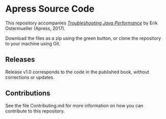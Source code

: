 # Apress Source Code

This repository accompanies [*Troubleshooting Java Performance*](http://www.apress.com/9781484229781) by Erik Ostermueller (Apress, 2017).

[comment]: #cover


Download the files as a zip using the green button, or clone the repository to your machine using Git.

## Releases

Release v1.0 corresponds to the code in the published book, without corrections or updates.

## Contributions

See the file Contributing.md for more information on how you can contribute to this repository.
